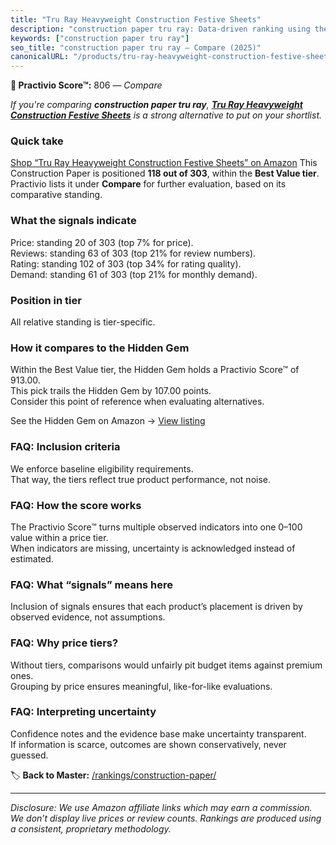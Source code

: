 ```yaml
---
title: "Tru Ray Heavyweight Construction Festive Sheets"
description: "construction paper tru ray: Data-driven ranking using the Practivio Score™. Positioned by quality, value, demand, findability, momentum."
keywords: ["construction paper tru ray"]
seo_title: "construction paper tru ray — Compare (2025)"
canonicalURL: "/products/tru-ray-heavyweight-construction-festive-sheets-B00008XPD2/"
---
```


**🛒 Practivio Score™:** 806 — _Compare_


*If you're comparing **construction paper tru ray**, **[Tru Ray Heavyweight Construction Festive Sheets](https://www.amazon.com/dp/B00008XPD2?tag=practivio-20)** is a strong alternative to put on your shortlist.*
### Quick take
[Shop “Tru Ray Heavyweight Construction Festive Sheets” on Amazon](https://www.amazon.com/dp/B00008XPD2?tag=practivio-20)
This Construction Paper is positioned **118 out of 303**, within the **Best Value tier**.  
Practivio lists it under **Compare** for further evaluation, based on its comparative standing.

### What the signals indicate
Price: standing 20 of 303 (top 7% for price).  
Reviews: standing 63 of 303 (top 21% for review numbers).  
Rating: standing 102 of 303 (top 34% for rating quality).  
Demand: standing 61 of 303 (top 21% for monthly demand).

### Position in tier
All relative standing is tier-specific.

### How it compares to the Hidden Gem
Within the Best Value tier, the Hidden Gem holds a Practivio Score™ of 913.00.  
This pick trails the Hidden Gem by 107.00 points.  
Consider this point of reference when evaluating alternatives.  

See the Hidden Gem on Amazon → [View listing](https://www.amazon.com/dp/B01LX0UJBN?tag=practivio-20)

### FAQ: Inclusion criteria
We enforce baseline eligibility requirements.  
That way, the tiers reflect true product performance, not noise.

### FAQ: How the score works
The Practivio Score™ turns multiple observed indicators into one 0–100 value within a price tier.  
When indicators are missing, uncertainty is acknowledged instead of estimated.

### FAQ: What “signals” means here
Inclusion of signals ensures that each product’s placement is driven by observed evidence, not assumptions.

### FAQ: Why price tiers?
Without tiers, comparisons would unfairly pit budget items against premium ones.  
Grouping by price ensures meaningful, like-for-like evaluations.

### FAQ: Interpreting uncertainty
Confidence notes and the evidence base make uncertainty transparent.  
If information is scarce, outcomes are shown conservatively, never guessed.

<!-- Missing template for Compare/CompareWithinPriceClass -->


🏷️ **Back to Master:** [/rankings/construction-paper/](/rankings/construction-paper/)

---
_Disclosure: We use Amazon affiliate links which may earn a commission. We don’t display live prices or review counts. Rankings are produced using a consistent, proprietary methodology._
